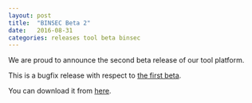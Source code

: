 ```yaml
---
layout: post
title:  "BINSEC Beta 2"
date:   2016-08-31
categories: releases tool beta binsec
---
```


We are proud to announce the second beta release of our tool platform.

This is a bugfix release with respect to [the first beta](/beta1).

You can download it from [here][download].

[download]:  http://binsec.gforge.inria.fr/distrib/binsec-beta2-20160831.tgz
